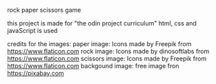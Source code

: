 rock paper scissors game

this project is made for "the odin project curriculum"
html, css and javaScript is used

credits for the images:
paper image: Icons made by Freepik from https://www.flaticon.com
rock image: Icons made by dinosoftlabs from https://www.flaticon.com
scissors image: Icons made by Freepik from https://www.flaticon.com
backgound image: free image fron https://pixabay.com
